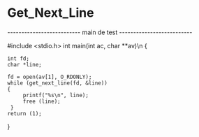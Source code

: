 # Get_Next_Line


-------------------------- main de test --------------------------

\#include <stdio.h>
int		 main(int ac, char **av)\n
{

	int fd;
	char *line;

	fd = open(av[1], O_RDONLY);
	while (get_next_line(fd, &line))
	{
		 printf("%s\n", line);
		 free (line);
	 }
	return (1);
}
